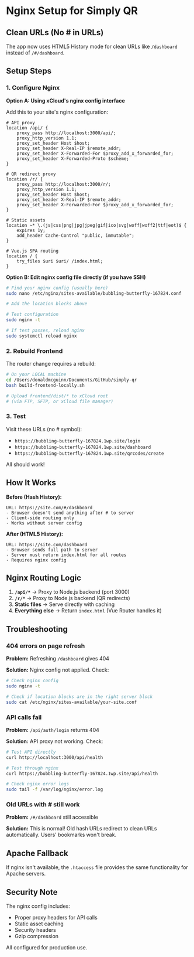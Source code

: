 # Nginx Setup for Simply QR

## Clean URLs (No # in URLs)

The app now uses HTML5 History mode for clean URLs like `/dashboard` instead of `/#/dashboard`.

## Setup Steps

### 1. Configure Nginx

**Option A: Using xCloud's nginx config interface**

Add this to your site's nginx configuration:

```nginx
# API proxy
location /api/ {
    proxy_pass http://localhost:3000/api/;
    proxy_http_version 1.1;
    proxy_set_header Host $host;
    proxy_set_header X-Real-IP $remote_addr;
    proxy_set_header X-Forwarded-For $proxy_add_x_forwarded_for;
    proxy_set_header X-Forwarded-Proto $scheme;
}

# QR redirect proxy
location /r/ {
    proxy_pass http://localhost:3000/r/;
    proxy_http_version 1.1;
    proxy_set_header Host $host;
    proxy_set_header X-Real-IP $remote_addr;
    proxy_set_header X-Forwarded-For $proxy_add_x_forwarded_for;
}

# Static assets
location ~* \.(js|css|png|jpg|jpeg|gif|ico|svg|woff|woff2|ttf|eot)$ {
    expires 1y;
    add_header Cache-Control "public, immutable";
}

# Vue.js SPA routing
location / {
    try_files $uri $uri/ /index.html;
}
```

**Option B: Edit nginx config file directly (if you have SSH)**

```bash
# Find your nginx config (usually here)
sudo nano /etc/nginx/sites-available/bubbling-butterfly-167824.conf

# Add the location blocks above

# Test configuration
sudo nginx -t

# If test passes, reload nginx
sudo systemctl reload nginx
```

### 2. Rebuild Frontend

The router change requires a rebuild:

```bash
# On your LOCAL machine
cd /Users/donaldmcguinn/Documents/GitHub/simply-qr
bash build-frontend-locally.sh

# Upload frontend/dist/* to xCloud root
# (via FTP, SFTP, or xCloud file manager)
```

### 3. Test

Visit these URLs (no # symbol):
- `https://bubbling-butterfly-167824.1wp.site/login`
- `https://bubbling-butterfly-167824.1wp.site/dashboard`
- `https://bubbling-butterfly-167824.1wp.site/qrcodes/create`

All should work!

## How It Works

**Before (Hash History):**
```
URL: https://site.com/#/dashboard
- Browser doesn't send anything after # to server
- Client-side routing only
- Works without server config
```

**After (HTML5 History):**
```
URL: https://site.com/dashboard
- Browser sends full path to server
- Server must return index.html for all routes
- Requires nginx config
```

## Nginx Routing Logic

1. **`/api/*`** → Proxy to Node.js backend (port 3000)
2. **`/r/*`** → Proxy to Node.js backend (QR redirects)
3. **Static files** → Serve directly with caching
4. **Everything else** → Return `index.html` (Vue Router handles it)

## Troubleshooting

### 404 errors on page refresh

**Problem:** Refreshing `/dashboard` gives 404

**Solution:** Nginx config not applied. Check:
```bash
# Check nginx config
sudo nginx -t

# Check if location blocks are in the right server block
sudo cat /etc/nginx/sites-available/your-site.conf
```

### API calls fail

**Problem:** `/api/auth/login` returns 404

**Solution:** API proxy not working. Check:
```bash
# Test API directly
curl http://localhost:3000/api/health

# Test through nginx
curl https://bubbling-butterfly-167824.1wp.site/api/health

# Check nginx error logs
sudo tail -f /var/log/nginx/error.log
```

### Old URLs with # still work

**Problem:** `/#/dashboard` still accessible

**Solution:** This is normal! Old hash URLs redirect to clean URLs automatically. Users' bookmarks won't break.

## Apache Fallback

If nginx isn't available, the `.htaccess` file provides the same functionality for Apache servers.

## Security Note

The nginx config includes:
- Proper proxy headers for API calls
- Static asset caching
- Security headers
- Gzip compression

All configured for production use.

